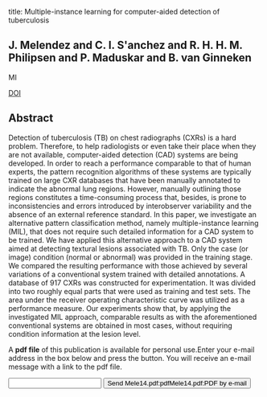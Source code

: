 title: Multiple-instance learning for computer-aided detection of tuberculosis

## J. Melendez and C. I. S'anchez and R. H. H. M. Philipsen and P. Maduskar and B. van Ginneken
MI

<a href="https://doi.org/10.1117/12.2043018">DOI</a>

## Abstract
Detection of tuberculosis (TB) on chest radiographs (CXRs) is a hard problem. Therefore, to help radiologists or even take their place when they are not available, computer-aided detection (CAD) systems are being developed. In order to reach a performance comparable to that of human experts, the pattern recognition algorithms of these systems are typically trained on large CXR databases that have been manually annotated to indicate the abnormal lung regions. However, manually outlining those regions constitutes a time-consuming process that, besides, is prone to inconsistencies and errors introduced by interobserver variability and the absence of an external reference standard. In this paper, we investigate an alternative pattern classification method, namely multiple-instance learning (MIL), that does not require such detailed information for a CAD system to be trained. We have applied this alternative approach to a CAD system aimed at detecting textural lesions associated with TB. Only the case (or image) condition (normal or abnormal) was provided in the training stage. We compared the resulting performance with those achieved by several variations of a conventional system trained with detailed annotations. A database of 917 CXRs was constructed for experimentation. It was divided into two roughly equal parts that were used as training and test sets. The area under the receiver operating characteristic curve was utilized as a performance measure. Our experiments show that, by applying the investigated MIL approach, comparable results as with the aforementioned conventional systems are obtained in most cases, without requiring condition information at the lesion level.

A <b>pdf file</b> of this publication is available for personal use.Enter your e-mail address in the box below and press the button. You will receive an e-mail message with a link to the pdf file.
<form action="sender.php">  <input type="text" name="email">  <input type="submit" value="Send Mele14.pdf:pdfMele14.pdf:PDF by e-mail"></form>